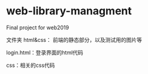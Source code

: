# web-library-managment
Final project for web2019

文件夹 html&css：
    前端的静态部分，以及测试用的图片等

login.html：登录界面的html代码

css：相关的css代码
